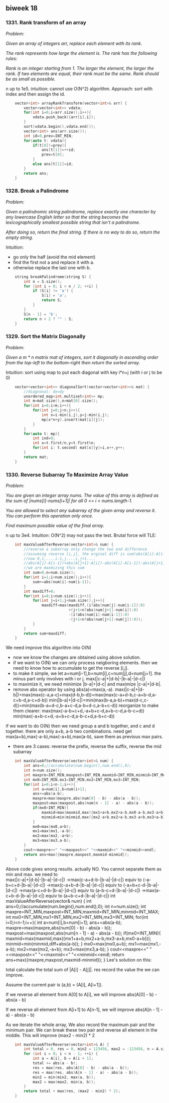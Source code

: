 ## biweek 18
### 1331. Rank transform of an array
<em>Problem:

Given an array of integers arr, replace each element with its rank.

The rank represents how large the element is. The rank has the following rules:

Rank is an integer starting from 1.
The larger the element, the larger the rank. If two elements are equal, their rank must be the same.
Rank should be as small as possible.</em>

n up to 1e5.
intuition: cannot use O(N^2) algorithm. 
Approach: sort with index and then assign the id.

```cpp
    vector<int> arrayRankTransform(vector<int>& arr) {
        vector<vector<int>> vdata;
        for(int i=0;i<arr.size();i++){
            vdata.push_back({arr[i],i});
        }
        sort(vdata.begin(),vdata.end());
        vector<int> ans(arr.size());
        int id=0,prev=INT_MIN;
        for(auto t: vdata){
            if(t[0]!=prev){
                ans[t[1]]=++id;
                prev=t[0];
            }
            else ans[t[1]]=id;
        }
        return ans;
    }
```

### 1328. Break a Palindrome
<em>Problem:

Given a palindromic string palindrome, replace exactly one character by any lowercase English letter so that the string becomes the lexicographically smallest possible string that isn't a palindrome.

After doing so, return the final string.  If there is no way to do so, return the empty string.
</em>

Intuition:
- go only the half (avoid the mid element)
- find the first not a and replace it with a.
- otherwise replace the last one with b.
```cpp
    string breakPalindrome(string S) {
        int n = S.size();
        for (int i = 0; i < n / 2; ++i) {
            if (S[i] != 'a') {
                S[i] = 'a';
                return S;
            }
        }
        S[n - 1] = 'b';
        return n < 2 ? "" : S;
    }
```

### 1329. Sort the Matrix Diagonally	
<em>Problem:

Given a m * n matrix mat of integers, sort it diagonally in ascending order from the top-left to the bottom-right then return the sorted array.
</em>

Intuition: sort using map to put each diagonal with key i*n+j (with i or j to be 0)
```cpp
    vector<vector<int>> diagonalSort(vector<vector<int>>& mat) {
        //diagnonal: dx=dy
        unordered_map<int,multiset<int>> mp;
        int m=mat.size(),n=mat[0].size();
        for(int i=0;i<m;i++){
            for(int j=0;j<n;j++){
                int x=i-min(i,j),y=j-min(i,j);
                mp[x*n+y].insert(mat[i][j]);
            }
        }
        for(auto t: mp){
            int ind=0;
            int x=t.first/n,y=t.first%n;
            for(int i: t.second) mat[x][y]=i,x++,y++;
        }
        return mat;
    }
```

### 1330. Reverse Subarray To Maximize Array Value
<em>Problem:

You are given an integer array nums. The value of this array is defined as the sum of |nums[i]-nums[i+1]| for all 0 <= i < nums.length-1.

You are allowed to select any subarray of the given array and reverse it. You can perform this operation only once.

Find maximum possible value of the final array.
</em>

n up to 3e4.
Intuition: O(N^2) may not pass the test.
Brutal force will TLE:
```cpp
    int maxValueAfterReverse(vector<int>& num) {
        //reverse a subarray only change the two end difference
        //assuming reverse [i,j], the orginal diff is sum(abs(A[i]-A[i-1]))
        //now 0,1,....i-1,j....i,j+1....
        //abs(A[j]-A[i-1])+abs(A[j+1]-A[i])-abs(A[i]-A[i-1])-abs(A[j+1]-A[j])
        //we are maxmizing this sum
        int sum=0,n=num.size();
        for(int i=1;i<num.size();i++){
            sum+=abs(num[i]-num[i-1]);
        }
        int maxdiff=0;
        for(int i=0;i<num.size();i++){
            for(int j=i+1;j<num.size();j++){
                maxdiff=max(maxdiff,(i?abs(num[j]-num[i-1]):0)
                            +(j+1<n?abs(num[j+1]-num[i]):0)
                            -(i?abs(num[i]-num[i-1]):0)
                            -(j+1<n?abs(num[j+1]-num[j]):0));
            }
        }
        return sum+maxdiff;
    }
```

We need improve this algorithm into O(N)
- now we know the changes are obtained using above solution.
- if we want to O(N) we can only process neigboring elements. then we need to know how to accumulate to get the reverse [i,j].
- to make it simple, we let a=num[i-1],b=num[i],c=num[j],d=num[j+1]. the minus part only involves with i or j. max(|c-a|+|d-b|-|b-a|-|d-c|)
- to maximize it, we need minimize |b-a|+|d-c| and maximize |c-a|+|d-b|.
- remove abs operator by using abs(a)=max(a,-a).
max(|c-a|+|d-b|)=max(max(c-a,a-c)+max(d-b,b-d))=max(max(c-a+d-b,c-a+b-d,a-c+b-d,a-c+d-b))
min(|b-a|+|d-c|)=min(max(b-a,a-b)+max(d-c,c-d))=min(max(b-a+d-c,b-a+c-d,a-b+d-c,a-b+c-d))
reorganize to make them clearer:
max(max(-a-b+c+d,-a+b+c-d,a+b-c-d,a-b-c+d))
min(max(-a+b-c+d,-a+b+c-d,a-b-c+d,a-b+c-d))

if we want to do O(N) then we need group a and b together, and c and d together.
there are only a+b, a-b two combinations.
need get max(a+b),max(-a-b),max(-a+b),max(a-b), save them as previous max pairs.
- there are 3 cases: reverse the prefix, reverse the suffix, reverse the mid subarray
```cpp
    int maxValueAfterReverse(vector<int>& num) {
		int ans=0;//accumulate(num.begin(),num.end(),0);
		int n=num.size();
		int maxpre=INT_MIN,maxpost=INT_MIN,maxmid=INT_MIN,minmid=INT_MAX;
		int mx0=INT_MIN,mx1=INT_MIN,mx2=INT_MIN,mx3=INT_MIN;
		for(int i=0;i<n-1;i++){
			int a=num[i],b=num[i+1];
            ans+=abs(a-b);
			maxpre=max(maxpre,abs(num[0] - b) - abs(a - b));
			maxpost=max(maxpost,abs(num[n - 1] - a) - abs(a - b));
			if(mx0>INT_MIN){
                maxmid=max(maxmid,max({mx1+a+b,mx2+a-b,mx0-a-b,mx3-a+b}));
			    minmid=min(minmid,max({mx2-a+b,mx2+a-b,mx3-a+b,mx3+a-b}));
            }
			mx0=max(mx0,a+b);
			mx1=max(mx1,-a-b);
			mx2=max(mx2,-a+b);
			mx3=max(mx3,a-b);
		}
        cout<<maxpre<<" "<<maxpost<<" "<<maxmid<<" "<<minmid<<endl;
		return ans+max({maxpre,maxpost,maxmid-minmid});
	}
```
Above code gives wrong results.
actually NO. You cannot separate them as min and max. we need to 		
max(|c-a|+|d-b|-|b-a|-|d-c|)
->max(c-a+d-b-|b-a|-|d-c|) equiv to (-a-b+c+d-|b-a|-|d-c|)
->max(c-a+b-d-|b-a|-|d-c|) equiv to (-a+b+c-d-|b-a|-|d-c|)
->max(a-c+d-b-|b-a|-|d-c|) equiv to (a-b-c+d-|b-a|-|d-c|)
->max(a-c+b-d-|b-a|-|d-c|) equiv to (a+b-c+d-|b-a|-|d-c|)
    int maxValueAfterReverse(vector<int>& num) {
		int ans=0;//accumulate(num.begin(),num.end(),0);
		int n=num.size();
		int maxpre=INT_MIN,maxpost=INT_MIN,maxmid=INT_MIN,minmid=INT_MAX;
		int mx0=INT_MIN,mx1=INT_MIN,mx2=INT_MIN,mx3=INT_MIN;
		for(int i=0;i<n-1;i++){
			int a=num[i],b=num[i+1];
            ans+=abs(a-b);
			maxpre=max(maxpre,abs(num[0] - b) - abs(a - b));
			maxpost=max(maxpost,abs(num[n - 1] - a) - abs(a - b));
			if(mx0>INT_MIN){
                maxmid=max(maxmid,max({mx1+a+b,mx2+a-b,mx3-a+b,mx0-a+b}));
			    minmid=min(minmid,diff+abs(a-b));
            }
			mx0=max(mx0,a+b);
			mx1=max(mx1,-a-b);
			mx2=max(mx2,-a+b);
			mx3=max(mx3,a-b);
		}
        cout<<maxpre<<" "<<maxpost<<" "<<maxmid<<" "<<minmid<<endl;
		return ans+max({maxpre,maxpost,maxmid-minmid});
	}
Lee's solution on this:

total calculate the total sum of |A[i] - A[j]|.
res record the value the we can improve.

Assume the current pair is (a,b) = (A[i], A[i+1]).

If we reverse all element from A[0] to A[i],
we will improve abs(A[0] - b) - abs(a - b)

If we reverse all element from A[i+1] to A[n-1],
we will improve abs(A[n - 1] - a) - abs(a - b)

As we iterate the whole array,
We also record the maximum pair and the minimum pair.
We can break these two pair and reverse all element in the middle.
This will improve (max2 - min2) * 2


```cpp
    int maxValueAfterReverse(vector<int>& A) {
        int total = 0, res = 0, min2 = 123456, max2 = -123456, n = A.size();
        for (int i = 0; i < n - 1; ++i) {
            int a = A[i], b = A[i + 1];
            total += abs(a - b);
            res = max(res, abs(A[0] - b) - abs(a - b));
            res = max(res, abs(A[n - 1] - a) - abs(a - b));
            min2 = min(min2, max(a, b));
            max2 = max(max2, min(a, b));
        }
        return total + max(res, (max2 - min2) * 2);
    }
```
	


